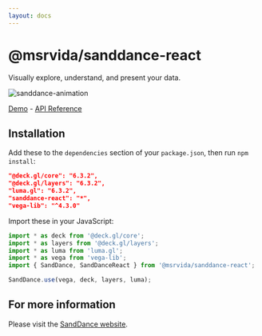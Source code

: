 ```yaml
---
layout: docs
---
```


# @msrvida/sanddance-react

Visually explore, understand, and present your data.

![sanddance-animation](https://user-images.githubusercontent.com/11507384/54236654-52d42800-44d1-11e9-859e-6c5d297a46d2.gif)

[Demo](/SandDance/app) - [API Reference](/SandDance/docs/sanddance-react/v1/api)

## Installation

Add these to the `dependencies` section of your `package.json`, then run `npm install`:

```json
"@deck.gl/core": "6.3.2",
"@deck.gl/layers": "6.3.2",
"luma.gl": "6.3.2",
"sanddance-react": "*",
"vega-lib": "^4.3.0"
```

Import these in your JavaScript:

```js
import * as deck from '@deck.gl/core';
import * as layers from '@deck.gl/layers';
import * as luma from 'luma.gl';
import * as vega from 'vega-lib';
import { SandDance, SandDanceReact } from '@msrvida/sanddance-react';

SandDance.use(vega, deck, layers, luma);
```

## For more information
Please visit the [SandDance website](/SandDance/).
